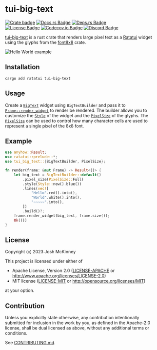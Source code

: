 # tui-big-text

[![Crate badge]][tui-big-text]
[![Docs.rs Badge]][API Docs]
[![Deps.rs Badge]][Dependency Status]<br>
[![License Badge]](./LICENSE-MIT)
[![Codecov.io Badge]][Code Coverage]
[![Discord Badge]][Ratatui Discord]

<!-- cargo-rdme start -->

[tui-big-text] is a rust crate that renders large pixel text as a [Ratatui] widget using the
glyphs from the [font8x8] crate.

![Hello World example](https://vhs.charm.sh/vhs-2UxNc2SJgiNqHoowbsXAMW.gif)

## Installation

```shell
cargo add ratatui tui-big-text
```

## Usage

Create a [`BigText`] widget using `BigTextBuilder` and pass it to [`Frame::render_widget`] to
render be rendered. The builder allows you to customize the [`Style`] of the widget and the
[`PixelSize`] of the glyphs. The [`PixelSize`] can be used to control how many character cells
are used to represent a single pixel of the 8x8 font.

## Example

```rust
use anyhow::Result;
use ratatui::prelude::*;
use tui_big_text::{BigTextBuilder, PixelSize};

fn render(frame: &mut Frame) -> Result<()> {
    let big_text = BigTextBuilder::default()
        .pixel_size(PixelSize::Full)
        .style(Style::new().blue())
        .lines(vec![
            "Hello".red().into(),
            "World".white().into(),
            "~~~~~".into(),
        ])
        .build()?;
    frame.render_widget(big_text, frame.size());
    Ok(())
}
```

[tui-big-text]: https://crates.io/crates/tui-big-text
[Ratatui]: https://crates.io/crates/ratatui
[font8x8]: https://crates.io/crates/font8x8
[`BigText`]: https://docs.rs/tui-big-text/latest/tui_big_text/struct.BigText.html
[`PixelSize`]: https://docs.rs/tui-big-text/latest/tui_big_text/enum.PixelSize.html
[`Frame::render_widget`]: ratatui::Frame::render_widget
[`Style`]: ratatui::style::Style

<!-- cargo-rdme end -->

## License

Copyright (c) 2023 Josh McKinney

This project is licensed under either of

* Apache License, Version 2.0
   ([LICENSE-APACHE](LICENSE-APACHE) or <http://www.apache.org/licenses/LICENSE-2.0>)
* MIT license
   ([LICENSE-MIT](LICENSE-MIT) or <http://opensource.org/licenses/MIT>)

at your option.

## Contribution

Unless you explicitly state otherwise, any contribution intentionally submitted
for inclusion in the work by you, as defined in the Apache-2.0 license, shall be
dual licensed as above, without any additional terms or conditions.

See [CONTRIBUTING.md](CONTRIBUTING.md).

[Crate badge]: https://img.shields.io/crates/v/tui-big-text?logo=rust&style=for-the-badge
[Docs.rs Badge]: https://img.shields.io/docsrs/tui-big-text?logo=rust&style=for-the-badge
[Deps.rs Badge]: https://deps.rs/repo/github/joshka/tui-big-text/status.svg?style=for-the-badge
[License Badge]: https://img.shields.io/crates/l/tui-big-text?style=for-the-badge
[Codecov.io Badge]: https://img.shields.io/codecov/c/github/joshka/tui-big-text?logo=codecov&style=for-the-badge&token=BAQ8SOKEST
[Discord Badge]: https://img.shields.io/discord/1070692720437383208?label=ratatui+discord&logo=discord&style=for-the-badge

[API Docs]: https://docs.rs/crate/tui-big-text/
[Dependency Status]: https://deps.rs/repo/github/joshka/tui-big-text
[Code Coverage]: https://app.codecov.io/gh/joshka/tui-big-text
[Ratatui Discord]: https://discord.gg/pMCEU9hNEj
